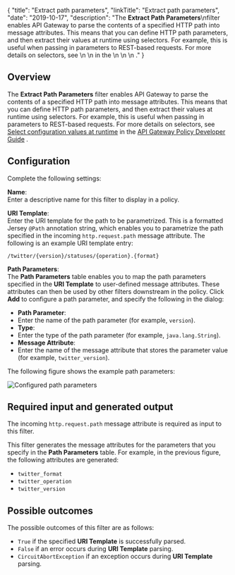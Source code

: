 {
"title": "Extract path parameters",
"linkTitle": "Extract path parameters",
"date": "2019-10-17",
"description": "The **Extract Path Parameters**\\nfilter enables API Gateway to parse the contents of a specified HTTP path into message attributes. This means that you can define HTTP path parameters, and then extract their values at runtime using selectors. For example, this is useful when passing in parameters to REST-based requests. For more details on selectors, see \\n \\n in the \\n \\n \\n ."
}
﻿
<div id="p_connection_extract_path_parameters_over">

Overview
--------

The **Extract Path Parameters**
filter enables API Gateway to parse the contents of a specified HTTP path into message attributes. This means that you can define HTTP path parameters, and then extract their values at runtime using selectors. For example, this is useful when passing in parameters to REST-based requests. For more details on selectors, see
[Select configuration values at runtime](/csh?context=630&product=prod-api-gateway-77)
in the
[API Gateway Policy Developer Guide](/bundle/APIGateway_77_PolicyDevGuide_allOS_en_HTML5/)
.

</div>

<div id="p_connection_extract_path_parameters_config">

Configuration
-------------

Complete the following settings:

**Name**:\
Enter a descriptive name for this filter to display in a policy.

**URI Template**:\
Enter the URI template for the path to be parametrized. This is a formatted Jersey `@Path`
annotation string, which enables you to parametrize the path specified in the incoming `http.request.path`
message attribute. The following is an example URI template entry:

    /twitter/{version}/statuses/{operation}.{format}

**Path Parameters**:\
The **Path Parameters**
table enables you to map the path parameters specified in the **URI Template**
to user-defined message attributes. These attributes can then be used by other filters downstream in the policy. Click **Add**
to configure a path parameter, and specify the following in the dialog:

-   **Path Parameter**:
-   Enter the name of the path parameter (for example, `version`).
-   **Type**:
-   Enter the type of the path parameter (for example, `java.lang.String`).
-   **Message Attribute**:
-   Enter the name of the message attribute that stores the parameter value (for example, `twitter_version`).

The following figure shows the example path parameters:

![Configured path parameters](/Images/docbook/images/connection/extract_path_params.gif)

</div>

<div id="p_connection_extract_path_parameters_input_output">

Required input and generated output
-----------------------------------

The incoming `http.request.path`
message attribute is required as input to this filter.

This filter generates the message attributes for the parameters that you specify in the **Path Parameters**
table. For example, in the previous figure, the following attributes are generated:

-   `twitter_format`
-   `twitter_operation`
-   `twitter_version`

</div>

<div id="p_connection_extract_path_parameters_outcomes">

Possible outcomes
-----------------

The possible outcomes of this filter are as follows:

-   `True`
    if the specified **URI Template**
    is successfully parsed.
-   `False`
    if an error occurs during **URI Template**
    parsing.
-   `CircuitAbortException`
    if an exception occurs during **URI Template**
    parsing.

</div>
